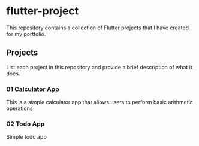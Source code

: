 # flutter-project

This repository contains a collection of Flutter projects that I have created for my portfolio.

## Projects

List each project in this repository and provide a brief description of what it does.

### 01 Calculator App
This is a simple calculator app that allows users to perform basic arithmetic operations

### 02 Todo App
Simple todo app
